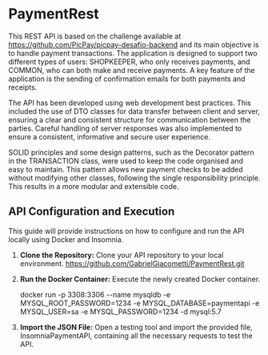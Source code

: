 # PaymentRest
This REST API is based on the challenge available at https://github.com/PicPay/picpay-desafio-backend and its main objective is to handle payment transactions. The application is designed to support two different types of users: SHOPKEEPER, who only receives payments, and COMMON, who can both make and receive payments. A key feature of the application is the sending of confirmation emails for both payments and receipts.

The API has been developed using web development best practices. This included the use of DTO classes for data transfer between client and server, ensuring a clear and consistent structure for communication between the parties. Careful handling of server responses was also implemented to ensure a consistent, informative and secure user experience.

SOLID principles and some design patterns, such as the Decorator pattern in the TRANSACTION class, were used to keep the code organised and easy to maintain. This pattern allows new payment checks to be added without modifying other classes, following the single responsibility principle. This results in a more modular and extensible code.


## API Configuration and Execution

This guide will provide instructions on how to configure and run the API locally using Docker and Insomnia.

1. **Clone the Repository:**
   Clone your API repository to your local environment.
   https://github.com/GabrielGiacometti/PaymentRest.git

2. **Run the Docker Container:**
   Execute the newly created Docker container.

   
   docker run -p 3308:3306 --name mysqldb -e MYSQL_ROOT_PASSWORD=1234 -e MYSQL_DATABASE=paymentapi -e MYSQL_USER=sa -e MYSQL_PASSWORD=1234 -d mysql:5.7

4. **Import the JSON File:**
   Open a testing tool and import the provided file, InsomniaPaymentAPI, containing all the necessary requests to test the API.
   



